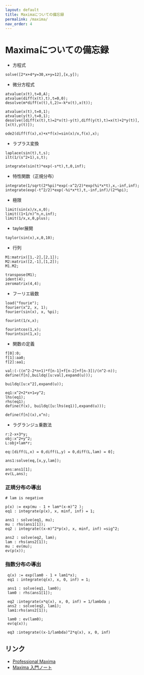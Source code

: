 ```yaml
---
layout: default
title: Maximaについての備忘録
permalink: /maxima/
nav_order: 4
---
```


# Maximaについての備忘録

- 方程式

```
solve([2*x+4*y=30,x+y=12],[x,y]);
```

- 微分方程式

```
atvalue(x(t),t=0,A);
atvalue(diff(x(t),t),t=0,0); 
desolve(m*diff(x(t),t,2)=-k*x(t),x(t));
 
atvalue(x(t),t=0,1);
atvalue(y(t),t=0,1);
desolve([diff(x(t),t)=2*x(t)-y(t),diff(y(t),t)=x(t)+2*y(t)],[x(t),y(t)]);

ode2(diff(f(x),x)+x*f(x)=sin(x)/x,f(x),x);
```

- ラプラス変換

```
laplace(sin(t),t,s);
ilt(1/(s^2+1),s,t);
 
integrate(sin(t)*exp(-s*t),t,0,inf);
```

- 特性関数（正規分布）

```
integrate(1/sqrt(2*%pi)*exp(-x^2/2)*exp(%i*x*t),x,-inf,inf);
integrate(exp(-t^2/2)*exp(-%i*x*t),t,-inf,inf)/(2*%pi);
```

- 極限

```
limit(sin(x)/x,x,0);
limit((1+1/n)^n,n,inf);
limit(1/x,x,0,plus);
```

- tayler展開

```
taylor(sin(x),x,0,10);
```

- 行列

```
M1:matrix([1,-2],[2,1]);
M2:matrix([2,-1],[1,2]);
M1.M2;
 
transpose(M1); 
ident(4);
zeromatrix(4,4);
```

- フーリエ級数

```
load("fourie");
fourier(x^2, x, 1);
fourier(sin(x), x, %pi);

fourint(1/x,x);

fourintcos(1,x);
fourintsin(1,x);
```

- 関数の定義

```
f[0]:0;
f[1]:aa0;
f[2]:aa1;
 
val:(-((n^2-2*n+1)*f[n-1]+f[n-2]+f[n-3])/(n^2-n));
define(f[n],buildq([u:val],expand(u)));

buildq([u:x^2],expand(u));

eq1:x^2+2*x+1=y^2;
lhs(eq1);
rhs(eq1);
define(f(x), buildq([u:lhs(eq1)],expand(u)));

define(f[n](x),x^n);
```

- ラグランジュ乗数法

```
r:2-x+3*y;
obj:x^2+y^2;
L:obj+lam*r;
 
eq:[diff(L,x) = 0,diff(L,y) = 0,diff(L,lam) = 0];
 
ans1:solve(eq,[x,y,lam]);
 
ans:ans1[1];
ev(L,ans);
```

### 正規分布の導出

```
# lam is negative 

p(x) := exp(mu - 1 + lam*(x-m)^2 );
eq1 : integrate(p(x), x, minf, inf) = 1;

ans1 : solve(eq1, mu);
mu : rhs(ans1[1]);
eq2 : integrate((x-m)^2*p(x), x, minf, inf) =sig^2;
 
ans2 : solve(eq2, lam);
lam : rhs(ans2[1]);
mu : ev(mu);
ev(p(x));
```

### 指数分布の導出

```
 q(x) := exp(lam0 - 1 + lam1*x);
 eq1 : integrate(q(x), x, 0, inf) = 1;
 
 ans1 : solve(eq1, lam0);
 lam0 : rhs(ans1[1]);
 
 eq2 :integrate(x*q(x), x, 0, inf) = 1/lambda ;
 ans2 : solve(eq2, lam1);
 lam1:rhs(ans2[1]);
 
 lam0 : ev(lam0);
 ev(q(x));
 
 eq3 :integrate((x-1/lambda)^2*q(x), x, 0, inf)
```

## リンク
- [Professional Maxima](http://t-ikeda.akira.ne.jp/enter/science/math/maxima/doc/pro-maxima-20080303.pdf)
- [Maxima 入門ノート](http://fe.math.kobe-u.ac.jp/MathLibre-doc/maxima-note.pdf)
